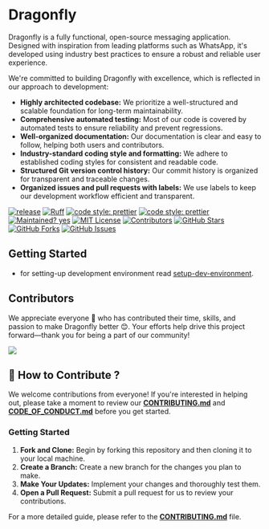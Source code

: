 # Dragonfly

Dragonfly is a fully functional, open-source messaging application. Designed with inspiration from leading platforms such as WhatsApp, it's developed using industry best practices to ensure a robust and reliable user experience.

We're committed to building Dragonfly with excellence, which is reflected in our approach to development:

- **Highly architected codebase:** We prioritize a well-structured and scalable foundation for long-term maintainability.
- **Comprehensive automated testing:** Most of our code is covered by automated tests to ensure reliability and prevent regressions.
- **Well-organized documentation:** Our documentation is clear and easy to follow, helping both users and contributors.
- **Industry-standard coding style and formatting:** We adhere to established coding styles for consistent and readable code.
- **Structured Git version control history:** Our commit history is organized for transparent and traceable changes.
- **Organized issues and pull requests with labels:** We use labels to keep our development workflow efficient and transparent.

[![release](https://img.shields.io/github/v/tag/jitendra-ky/dragonfly?label=release&color=blue)](https://github.com/jitendra-ky/dragonfly/releases)
[![Ruff](https://img.shields.io/endpoint?url=https://raw.githubusercontent.com/astral-sh/ruff/main/assets/badge/v2.json)](https://github.com/astral-sh/ruff)
[![code style: prettier](https://img.shields.io/badge/code_style-prettier-ff69b4.svg)](https://github.com/prettier/prettier)
[![code style: prettier](https://badges.frapsoft.com/os/v1/open-source.svg?v=103)](https://github.com/jitendra-ky/dragonfly)
[![Maintained? yes](https://img.shields.io/badge/Maintained%3F-yes-brightgreen.svg?v=103)](https://github.com/jitendra-ky/)
[![MIT License](https://img.shields.io/badge/MIT-License-blue.svg?v=103)](https://github.com/jitendra-ky/dragonfly/blob/main/LICENSE)
[![Contributors](https://img.shields.io/github/contributors/jitendra-ky/dragonfly?color=brightgreen)](https://github.com/jitendra-ky/dragonfly/graphs/contributors)
[![GitHub Stars](https://img.shields.io/github/stars/jitendra-ky/dragonfly?color=0059b3)](https://github.com/jitendra-ky/dragonfly/stargazers)
[![GitHub Forks](https://img.shields.io/github/forks/jitendra-ky/dragonfly?color=yellow)](https://github.com/jitendra-ky/dragonfly/network/members)
[![GitHub Issues](https://img.shields.io/github/issues/jitendra-ky/dragonfly?color=0059b3)](https://github.com/jitendra-ky/dragonfly/issues)

## Getting Started

- for setting-up development environment read [setup-dev-environment](docs/setup-dev-environment.md).

## Contributors

We appreciate everyone 💖 who has contributed their time, skills, and passion to make Dragonfly better 😊. Your efforts help drive this project forward—thank you for being a part of our community!

<a href="https://github.com/jitendra-ky/dragonfly/graphs/contributors"> <img align="center" src="https://contrib.rocks/image?max=100&repo=jitendra-ky/dragonfly"/> </a>

## 🤝 How to Contribute ?

We welcome contributions from everyone! If you're interested in helping out, please take a moment to review our **[CONTRIBUTING.md](./CONTRIBUTING.md)** and **[CODE_OF_CONDUCT.md](./CODE_OF_CONDUCT.md)** before you get started.

### Getting Started

1.  **Fork and Clone:** Begin by forking this repository and then cloning it to your local machine.
2.  **Create a Branch:** Create a new branch for the changes you plan to make.
3.  **Make Your Updates:** Implement your changes and thoroughly test them.
4.  **Open a Pull Request:** Submit a pull request for us to review your contributions.

For a more detailed guide, please refer to the **[CONTRIBUTING.md](./CONTRIBUTING.md)** file.
